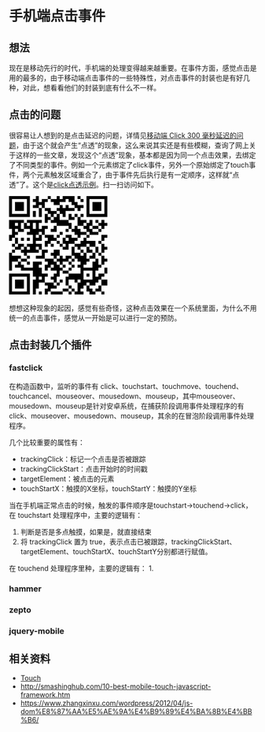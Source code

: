 # 手机端点击事件
## 想法
现在是移动先行的时代，手机端的处理变得越来越重要。在事件方面，感觉点击是用的最多的，由于移动端点击事件的一些特殊性，对点击事件的封装也是有好几种，对此，想看看他们的封装到底有什么不一样。

## 点击的问题
很容易让人想到的是点击延迟的问题，详情见[移动端 Click 300 毫秒延迟的问题](https://github.com/XXHolic/segment/issues/8)，由于这个就会产生“点透”的现象，这么来说其实还是有些模糊，查询了网上关于这样的一些文章，发现这个“点透”现象，基本都是因为同一个点击效果，去绑定了不同类型的事件。例如一个元素绑定了click事件，另外一个原始绑定了touch事件，两个元素触发区域重合了，由于事件先后执行是有一定顺序，这样就“点透”了。这个是[click点透示例](https://xxholic.github.io/lab/lab-js/18/click-penetrate.html)。扫一扫访问如下。

![qrcode-penetrate](./images/18/qrcode-penetrate.png)

想想这种现象的起因，感觉有些奇怪，这种点击效果在一个系统里面，为什么不用统一的点击事件，感觉从一开始是可以进行一定的预防。
## 点击封装几个插件
### fastclick
在构造函数中，监听的事件有 click、touchstart、touchmove、touchend、touchcancel、mouseover、mousedown、mouseup，其中mouseover、mousedown、mouseup是针对安卓系统，在捕获阶段调用事件处理程序的有click、mouseover、mousedown、mouseup，其余的在冒泡阶段调用事件处理程序。

几个比较重要的属性有：
- trackingClick：标记一个点击是否被跟踪
- trackingClickStart：点击开始时的时间戳
- targetElement：被点击的元素
- touchStartX：触摸的X坐标，touchStartY：触摸的Y坐标

当在手机端正常点击的时候，触发的事件顺序是touchstart->touchend->click，在 touchstart 处理程序中，主要的逻辑有：
1. 判断是否是多点触摸，如果是，就直接结束
2. 将 trackingClick 置为 true，表示点击已被跟踪，trackingClickStart、targetElement、touchStartX、touchStartY分别都进行赋值。

在 touchend 处理程序里种，主要的逻辑有：
1.
### hammer
### zepto
### jquery-mobile


## 相关资料
- [Touch](https://developer.mozilla.org/en-US/docs/Web/API/Touch)
- http://smashinghub.com/10-best-mobile-touch-javascript-framework.htm
- https://www.zhangxinxu.com/wordpress/2012/04/js-dom%E8%87%AA%E5%AE%9A%E4%B9%89%E4%BA%8B%E4%BB%B6/